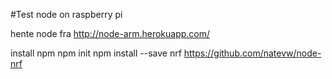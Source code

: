 #Test node on raspberry pi

hente node
fra http://node-arm.herokuapp.com/

install npm
npm init
npm install --save nrf
https://github.com/natevw/node-nrf




